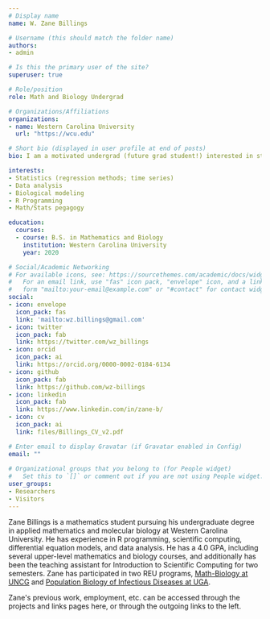 ```yaml
---
# Display name
name: W. Zane Billings

# Username (this should match the folder name)
authors:
- admin

# Is this the primary user of the site?
superuser: true

# Role/position
role: Math and Biology Undergrad

# Organizations/Affiliations
organizations:
- name: Western Carolina University
  url: "https://wcu.edu"

# Short bio (displayed in user profile at end of posts)
bio: I am a motivated undergrad (future grad student!) interested in statistics, probability, modeling, and dynamical systems.

interests:
- Statistics (regression methods; time series)
- Data analysis
- Biological modeling
- R Programming
- Math/Stats pegagogy

education:
  courses:
  - course: B.S. in Mathematics and Biology
    institution: Western Carolina University
    year: 2020

# Social/Academic Networking
# For available icons, see: https://sourcethemes.com/academic/docs/widgets/#icons
#   For an email link, use "fas" icon pack, "envelope" icon, and a link in the
#   form "mailto:your-email@example.com" or "#contact" for contact widget.
social:
- icon: envelope
  icon_pack: fas
  link: 'mailto:wz.billings@gmail.com'
- icon: twitter
  icon_pack: fab
  link: https://twitter.com/wz_billings 
- icon: orcid
  icon_pack: ai
  link: https://orcid.org/0000-0002-0184-6134
- icon: github
  icon_pack: fab
  link: https://github.com/wz-billings
- icon: linkedin
  icon_pack: fab
  link: https://www.linkedin.com/in/zane-b/
- icon: cv
  icon_pack: ai
  link: files/Billings_CV_v2.pdf

# Enter email to display Gravatar (if Gravatar enabled in Config)
email: ""
  
# Organizational groups that you belong to (for People widget)
#   Set this to `[]` or comment out if you are not using People widget.  
user_groups:
- Researchers
- Visitors
---
```


Zane Billings is a mathematics student pursuing his undergraduate degree in applied mathematics and molecular biology at Western Carolina University. He has experience in R programming, scientific computing, differential equation models, and data analysis. He has a 4.0 GPA, including several upper-level mathematics and biology courses, and additionally has been the teaching assistant for Introduction to Scientific Computing for two semesters. Zane has participated in two REU programs, [Math-Biology at UNCG](http://www.uncg.edu/mat/bio-math/REU/people.html) and [Population Biology of Infectious Diseases at UGA](http://reu.ecology.uga.edu/).

Zane's previous work, employment, etc. can be accessed through the projects and links pages here, or through the outgoing links to the left. 
